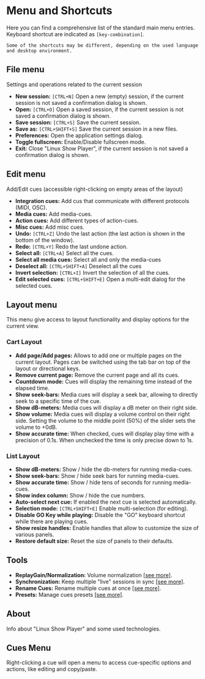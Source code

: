 # Menu and Shortcuts

Here you can find a comprehensive list of the standard main menu entries.\
Keyboard shortcut are indicated as ``[key-combination]``.

```{note}
Some of the shortcuts may be different, depending on the used language and desktop environment.
```

## File menu

Settings and operations related to the current session

* **New session:** ``[CTRL+N]`` Open a new (empty) session, if the current session is not saved a confirmation dialog is shown.
* **Open:** ``[CTRL+O]`` Open a saved session, if the current session is not saved a confirmation dialog is shown.
* **Save session:** ``[CTRL+S]`` Save the current session.
* **Save as:** ``[CTRL+SHIFT+S]`` Save the current session in a new files.
* **Preferences:** Open the application settings dialog.
* **Toggle fullscreen:** Enable/Disable fullscreen mode.
* **Exit:** Close "Linux Show Player", if the current session is not saved a confirmation dialog is shown.

## Edit menu

Add/Edit cues (accessible right-clicking on empty areas of the layout)

* **Integration cues:** Add cus that communicate with different protocols (MIDI, OSC).
* **Media cues:** Add media-cues.
* **Action cues:** Add different types of action-cues.
* **Misc cues:** Add misc cues.
* **Undo:** ``[CTRL+Z]`` Undo the last action (the last action is shown in the bottom of the window).
* **Redo:** ``[CTRL+Y]`` Redo the last undone action.
* **Select all:** ``[CTRL+A]`` Select all the cues.
* **Select all media cues:** Select all and only the media-cues
* **Deselect all:** ``[CTRL+SHIFT+A]`` Deselect all the cues
* **Invert selection:** ``[CTRL+I]`` Invert the selection of all the cues.
* **Edit selected cues:** ``[CTRL+SHIFT+E]`` Open a multi-edit dialog for the selected cues.

## Layout menu

This menu give access to layout functionality and display options for the current view.

### Cart Layout

* **Add page/Add pages:** Allows to add one or multiple pages on the current layout. Pages can be switched using the tab bar on top of the layout or directional keys.
* **Remove current page:** Remove the current page and all its cues.
* **Countdown mode:** Cues will display the remaining time instead of the elapsed time.
* **Show seek-bars:** Media cues will display a seek bar, allowing to directly seek to a specific time of the cue.
* **Show dB-meters:** Media cues will display a dB meter on their right side.
* **Show volume:** Media cues will display a volume control on their right side. Setting the volume to the middle point (50%) of the slider sets the volume to +0dB.
* **Show accurate time:** When checked, cues will display play time with a precision of 0.1s. When unchecked the time is only precise down to 1s.

### List Layout

* **Show dB-meters:** Show / hide the db-meters for running media-cues.
* **Show seek-bars:** Show / hide seek bars for running media-cues.
* **Show accurate time:** Show / hide tens of seconds for running media-cues.
* **Show index column:** Show / hide the cue numbers.
* **Auto-select next cue:** If enabled the next cue is selected automatically.
* **Selection mode:** ``[CTRL+SHIFT+E]`` Enable multi-selection (for editing).
* **Disable GO Key while playing:** Disable the "GO" keyboard shortcut while there are playing cues.
* **Show resize handles:** Enable handles that allow to customize the size of various panels.
* **Restore default size:** Reset the size of panels to their defaults.

## Tools

* **ReplayGain/Normalization:** Volume normalization [[see more]](plugins/replaygain.md).
* **Synchronization:** Keep multiple "live" sessions in sync [[see more]](plugins/synchronization.md).
* **Rename Cues:** Rename multiple cues at once [[see more]](plugins/cue_rename.md).
* **Presets:** Manage cues presets [[see more]](plugins/presets.md).

## About

Info about "Linux Show Player" and some used technologies.

## Cues Menu

Right-clicking a cue will open a menu to access cue-specific options and actions,
like editing and copy/paste.